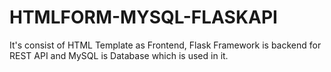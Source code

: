# HTMLFORM-MYSQL-FLASKAPI
It's consist of HTML Template as Frontend, Flask Framework is backend for REST API and MySQL is Database which is used in it.
